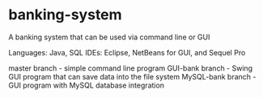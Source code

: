 # banking-system
A banking system that can be used via command line or GUI

Languages: Java, SQL
IDEs: Eclipse, NetBeans for GUI, and Sequel Pro

master branch - simple command line program
GUI-bank branch - Swing GUI program that can save data into the file system
MySQL-bank branch - GUI program with MySQL database integration

